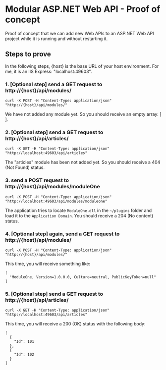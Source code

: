 # Modular ASP.NET Web API - Proof of concept
Proof of concept that we can add new Web APIs to an ASP.NET Web API project while it is running and without restarting it.


## Steps to prove

In the following steps, {host} is the base URL of your host environment. For me, it is an IIS Express: "localhost:49603".

### 1. [Optional step] send a GET request to http://{host}/api/modules/

    curl -X POST -H "Content-Type: application/json" "http://{host}/api/modules/"

We have not added any module yet. So you should receive an empty array: [ ].

### 2. [Optional step] send a GET request to http://{host}/api/articles/

    curl -X GET -H "Content-Type: application/json" "http://localhost:49603/api/articles"

The "articles" module has been not added yet. So you should receive a 404 (Not Found) status.

### 3. send a POST request to http://{host}/api/modules/moduleOne

    curl -X POST -H "Content-Type: application/json" "http://localhost:49603/api/modules/moduleone"

The application tries to locate `ModuleOne.dll` in the `~/plugins` folder and load it to the `Application Domain`.
You should receive a 204 (No content) status.

### 4. [Optional step] again, send a GET request to http://{host}/api/modules/

    curl -X POST -H "Content-Type: application/json" "http://{host}/api/modules/"

This time, you will receive something like:

    [
      "ModuleOne, Version=1.0.0.0, Culture=neutral, PublicKeyToken=null"
    ]

### 5. [Optional step] send a GET request to http://{host}/api/articles/

    curl -X GET -H "Content-Type: application/json" "http://localhost:49603/api/articles"

This time, you will receive a 200 (OK) status with the following body:

    [
      {
        "Id": 101
      },
      {
        "Id": 102
      }
    ] 
